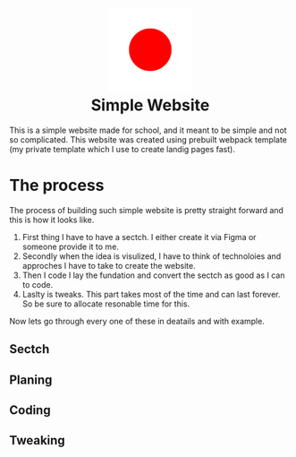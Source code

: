 <h1 align="center">
  <a href="https://hamzakhuswan.com/simple-website">
    <img src="./public/logo512.png" width="150"/>
  </a>
  <br>
  Simple Website
</h1>

This is a simple website made for school, and it meant to be simple and not so complicated. This website was created using prebuilt webpack template (my private template which I use to create landig pages fast).

# The process
The process of building such simple website is pretty straight forward and this is how it looks like.

1. First thing I have to have a sectch. I either create it via Figma or someone provide it to me.
2. Secondly when the idea is visulized, I have to think of technoloies and approches I have to take to create the website.
3. Then I code I lay the fundation and convert the sectch as good as I can to code.
4. Laslty is tweaks. This part takes most of the time and can last forever. So be sure to allocate resonable time for this.


Now lets go through every one of these in deatails and with example.

## Sectch

## Planing

## Coding

## Tweaking